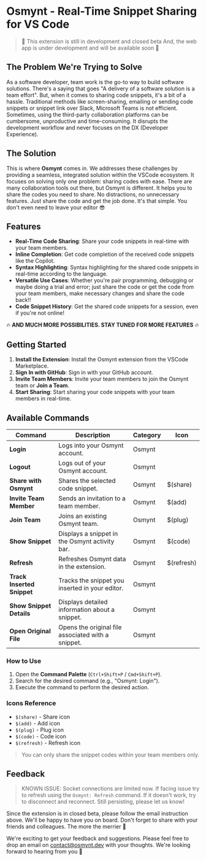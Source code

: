 # Osmynt - Real-Time Snippet Sharing for VS Code

> 🚨 This extension is still in development and closed beta
> And, the web app is under development and will be available soon 🚨

## The Problem We're Trying to Solve

As a software developer, team work is the go-to way to build software solutions. There's a saying that goes "A delivery of a software solution is a team effort". But, when it comes to sharing code snippets, it's a bit of a hassle. Traditional methods like screen-sharing, emailing or sending code snippets or snippet link over Slack, Microsoft Teams is not efficient. Sometimes, using the third-party collaboration platforms can be cumbersome, unproductive and time-consuming. It disrupts the development workflow and never focuses on the DX (Developer Experience).

## The Solution

This is where **Osmynt** comes in. We addresses these challenges by providing a seamless, integrated solution within the VSCode ecosystem. It focuses on solving only one problem: sharing codes with ease. There are many collaboration tools out there, but Osmynt is different. It helps you to share the codes you need to share. No distractions, no unnecessary features. Just share the code and get the job done. It's that simple. You don't even need to leave your editor 😎

## Features

- **Real-Time Code Sharing**: Share your code snippets in real-time with your team members.
- **Inline Completion**: Get code completion of the received code snippets like the Copilot.
- **Syntax Highlighting**: Syntax highlighting for the shared code snippets in real-time according to the language.
- **Versatile Use Cases**: Whether you're pair programming, debugging or maybe doing a trial and error; just share the code or get the code from your team members, make necessary changes and share the code back!!
- **Code Snippet History**: Get the shared code snippets for a session, even if you're not online!

🔥 **AND MUCH MORE POSSIBILITIES. STAY TUNED FOR MORE FEATURES** 🔥

## Getting Started

1. **Install the Extension**: Install the Osmynt extension from the VSCode Marketplace.
2. **Sign In with GitHub**: Sign in with your GitHub account.
3. **Invite Team Members**: Invite your team members to join the Osmynt team or ****Join a Team****.
4. **Start Sharing**: Start sharing your code snippets with your team members in real-time.

## Available Commands

| Command                       | Description                    | Category   | Icon        |
|-------------------------------|--------------------------------|------------|-------------|
| **Login**                     | Logs into your Osmynt account. | Osmynt  |             |
| **Logout**                    | Logs out of your Osmynt account. | Osmynt  |             |
| **Share with Osmynt**      | Shares the selected code snippet. | Osmynt  | $(share)    |
| **Invite Team Member**        | Sends an invitation to a team member. | Osmynt  | $(add)      |
| **Join Team**                 | Joins an existing Osmynt team. | Osmynt  | $(plug)     |
| **Show Snippet**              | Displays a snippet in the Osmynt activity bar. | Osmynt  | $(code)     |
| **Refresh**                   | Refreshes Osmynt data in the extension. | Osmynt  | $(refresh)  |
| **Track Inserted Snippet**    | Tracks the snippet you inserted in your editor. | Osmynt  |             |
| **Show Snippet Details**      | Displays detailed information about a snippet. | Osmynt  |             |
| **Open Original File**        | Opens the original file associated with a snippet. | Osmynt  |             |

### How to Use

1. Open the **Command Palette** (`Ctrl+Shift+P` / `Cmd+Shift+P`).
2. Search for the desired command (e.g., "Osmynt: Login").
3. Execute the command to perform the desired action.

### Icons Reference

- `$(share)` - Share icon
- `$(add)` - Add icon
- `$(plug)` - Plug icon
- `$(code)` - Code icon
- `$(refresh)` - Refresh icon

> You can only share the snippet codes within your team members only.

## Feedback

> KNOWN ISSUE: Socket connections are limited now. If facing issue try to refresh using the `Osmynt: Refresh` command. If it doesn't work, try to disconnect and reconnect. Still persisting, please let us know!

Since the extension is in closed beta, please follow the email instruction above. We'll be happy to have you on board. Don't forget to share with your friends and colleagues. The more the merrier 🎉

We're exciting to get your feedback and suggestions. Please feel free to drop an email on [contact@osmynt.dev](mailto:contact@osmynt.dev) with your thoughts. We're looking forward to hearing from you 🙏